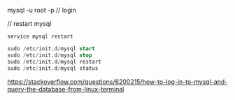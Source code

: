 

mysql -u root -p
// login


// restart mysql
```
service mysql restart 
```


```sql
sudo /etc/init.d/mysql start
sudo /etc/init.d/mysql stop
sudo /etc/init.d/mysql restart
sudo /etc/init.d/mysql status
```
https://stackoverflow.com/questions/6200215/how-to-log-in-to-mysql-and-query-the-database-from-linux-terminal

